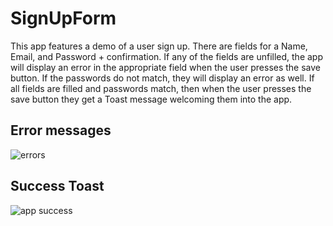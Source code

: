 # SignUpForm

    
  This app features a demo of a user sign up. There are fields for a Name, Email, and Password + confirmation. If any of the fields are unfilled, the app will display an error in the appropriate field when the user presses the save button. If the passwords do not match, they will display an error as well. If all fields are filled and passwords match, then when the user presses the save button they get a Toast message welcoming them into the app.

## Error messages
![errors ](https://user-images.githubusercontent.com/89549679/153252756-1406fe9e-211c-477f-bbec-66b3b2ccc809.png)

## Success Toast
![app success](https://user-images.githubusercontent.com/89549679/153253135-fa605e8b-2a1f-4816-be3e-adc2a1403dc3.png)
